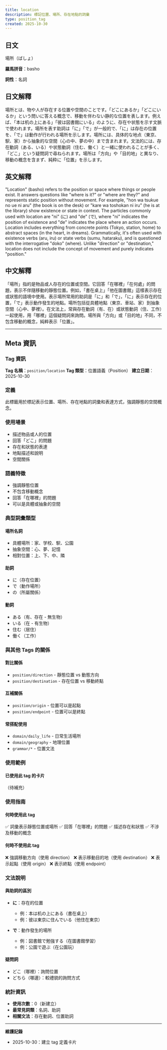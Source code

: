 ```yaml
---
title: location
description: 標記位置、場所、存在地點的詞彙
type: position_tag
created: 2025-10-30
---
```


## 日文
場所（ばしょ）

**羅馬拼音**：basho

**詞性**：名詞

## 日文解釋
場所とは、物や人が存在する位置や空間のことです。「どこにあるか」「どこにいるか」という問いに答える概念で、移動を伴わない静的な位置を表します。例えば、「本は机の上にある」「彼は図書館にいる」のように、存在や状態を示す文脈で使われます。場所を表す助詞は「に」「で」が一般的で、「に」は存在の位置を、「で」は動作が行われる場所を示します。場所には、具体的な地点（東京、駅、家）から抽象的な空間（心の中、夢の中）まで含まれます。文法的には、存在動詞（ある、いる）や状態動詞（住む、働く）と一緒に使われることが多く、「どこ」という疑問詞で尋ねられます。場所は「方向」や「目的地」と異なり、移動の概念を含まず、純粋に「位置」を示します。

## 英文解釋
"Location" (basho) refers to the position or space where things or people exist. It answers questions like "where is it?" or "where are they?" and represents static position without movement. For example, "hon wa tsukue no ue ni aru" (the book is on the desk) or "kare wa toshokan ni iru" (he is at the library) show existence or state in context. The particles commonly used with location are "ni" (に) and "de" (で), where "ni" indicates the position of existence and "de" indicates the place where an action occurs. Location includes everything from concrete points (Tokyo, station, home) to abstract spaces (in the heart, in dreams). Grammatically, it's often used with existence verbs (aru, iru) or state verbs (sumu, hataraku), and is questioned with the interrogative "doko" (where). Unlike "direction" or "destination," location does not include the concept of movement and purely indicates "position."

## 中文解釋
「場所」指的是物品或人存在的位置或空間。它回答「在哪裡」「在何處」的問題，表示不伴隨移動的靜態位置。例如，「書在桌上」「他在圖書館」這樣表示存在或狀態的語境中使用。表示場所常用的助詞是「に」和「で」，「に」表示存在的位置，「で」表示動作發生的地點。場所包括從具體地點（東京、車站、家）到抽象空間（心中、夢裡）。在文法上，常與存在動詞（有、在）或狀態動詞（住、工作）一起使用，用「哪裡」這個疑問詞來詢問。場所與「方向」或「目的地」不同，不包含移動的概念，純粹表示「位置」。

---

## Meta 資訊

### Tag 資訊

**Tag 名稱**：`position/location`
**Tag 類型**：位置語義（Position）
**建立日期**：2025-10-30

### 定義

此標籤用於標記表示位置、場所、存在地點的詞彙和表達方式，強調靜態的空間概念。

### 使用場景

- 描述物品或人的位置
- 回答「どこ」的問題
- 存在和狀態的表達
- 地點描述和說明
- 空間關係

### 語義特徵

- 強調靜態位置
- 不包含移動概念
- 回答「在哪裡」的問題
- 可以是具體或抽象的空間

### 典型詞彙類型

#### 場所名詞
- 具體場所：家、学校、駅、公園
- 抽象空間：心、夢、記憶
- 相對位置：上、下、中、隣

#### 助詞
- に（存在位置）
- で（動作場所）
- の（所屬關係）

#### 動詞
- ある（有、存在 - 無生物）
- いる（在 - 有生物）
- 住む（居住）
- 働く（工作）

### 與其他 Tags 的關係

#### 對比關係
- `position/direction` - 靜態位置 vs 動態方向
- `position/destination` - 存在位置 vs 移動終點

#### 互補關係
- `position/origin` - 位置可以是起點
- `position/endpoint` - 位置可以是終點

#### 常搭配使用
- `domain/daily_life` - 日常生活場所
- `domain/geography` - 地理位置
- `grammar/*` - 位置文法

### 使用範例

#### 已使用此 tag 的卡片
（待補充）

### 使用指南

#### 何時使用此 tag
✅ 詞彙表示靜態位置或場所
✅ 回答「在哪裡」的問題
✅ 描述存在和狀態
✅ 不涉及移動的概念

#### 何時不使用此 tag
❌ 強調移動方向（使用 direction）
❌ 表示移動目的地（使用 destination）
❌ 表示起點（使用 origin）
❌ 表示終點（使用 endpoint）

### 文法說明

#### 與助詞的區別
- **に**：存在的位置
  - 例：本は机の上にある（書在桌上）
  - 例：彼は東京に住んでいる（他住在東京）

- **で**：動作發生的場所
  - 例：図書館で勉強する（在圖書館學習）
  - 例：公園で遊ぶ（在公園玩）

#### 疑問詞
- どこ（哪裡）：詢問位置
- どちら（哪邊）：較禮貌的詢問方式

### 統計資訊

- **使用次數**：0（新建立）
- **最常見詞類**：名詞、助詞
- **相關文法**：存在動詞、位置助詞

---

**維護記錄**
- 2025-10-30：建立 tag 定義卡片
